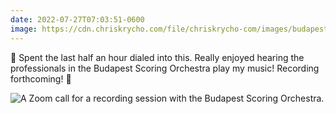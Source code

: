 ```yaml
---
date: 2022-07-27T07:03:51-0600
image: https://cdn.chriskrycho.com/file/chriskrycho-com/images/budapest-scoring.jpg
---
```


🎼 Spent the last half an hour dialed into this. Really enjoyed hearing the professionals in the Budapest Scoring Orchestra play my music! Recording forthcoming! 🎵

![](https://cdn.chriskrycho.com/file/chriskrycho-com/images/budapest-scoring.jpg "A Zoom call for a recording session with the Budapest Scoring Orchestra.")